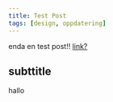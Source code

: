 ```yaml
---
title: Test Post
tags: [design, oppdatering]
---
```




enda en test post!! [link?](https://google.com)

## subttitle

hallo